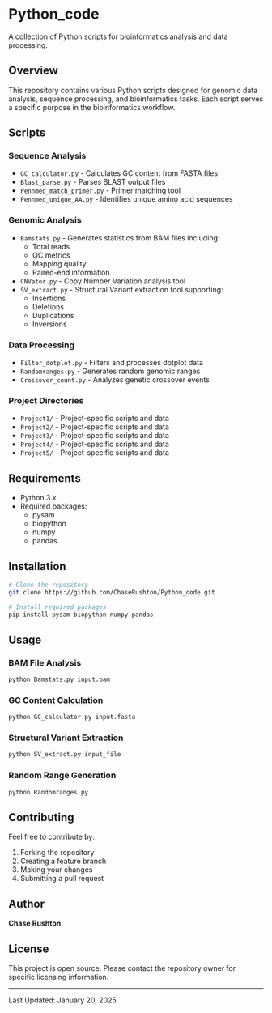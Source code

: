 # Python_code

A collection of Python scripts for bioinformatics analysis and data processing.

## Overview

This repository contains various Python scripts designed for genomic data analysis, sequence processing, and bioinformatics tasks. Each script serves a specific purpose in the bioinformatics workflow.

## Scripts

### Sequence Analysis
- `GC_calculator.py` - Calculates GC content from FASTA files
- `Blast_parse.py` - Parses BLAST output files
- `Pennmed_match_primer.py` - Primer matching tool
- `Pennmed_unique_AA.py` - Identifies unique amino acid sequences

### Genomic Analysis
- `Bamstats.py` - Generates statistics from BAM files including:
  - Total reads
  - QC metrics
  - Mapping quality
  - Paired-end information
- `CNVator.py` - Copy Number Variation analysis tool
- `SV_extract.py` - Structural Variant extraction tool supporting:
  - Insertions
  - Deletions
  - Duplications
  - Inversions

### Data Processing
- `Filter_dotplot.py` - Filters and processes dotplot data
- `Randomranges.py` - Generates random genomic ranges
- `Crossover_count.py` - Analyzes genetic crossover events

### Project Directories
- `Project1/` - Project-specific scripts and data
- `Project2/` - Project-specific scripts and data
- `Project3/` - Project-specific scripts and data
- `Project4/` - Project-specific scripts and data
- `Project5/` - Project-specific scripts and data

## Requirements

- Python 3.x
- Required packages:
  - pysam
  - biopython
  - numpy
  - pandas

## Installation

```bash
# Clone the repository
git clone https://github.com/ChaseRushton/Python_code.git

# Install required packages
pip install pysam biopython numpy pandas
```

## Usage

### BAM File Analysis
```bash
python Bamstats.py input.bam
```

### GC Content Calculation
```bash
python GC_calculator.py input.fasta
```

### Structural Variant Extraction
```bash
python SV_extract.py input_file
```

### Random Range Generation
```bash
python Randomranges.py
```

## Contributing

Feel free to contribute by:
1. Forking the repository
2. Creating a feature branch
3. Making your changes
4. Submitting a pull request

## Author

**Chase Rushton**

## License

This project is open source. Please contact the repository owner for specific licensing information.

---
Last Updated: January 20, 2025
